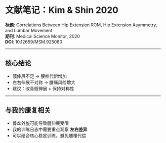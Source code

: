 # 文献笔记：Kim & Shin 2020

**标题**: Correlations Between Hip Extension ROM, Hip Extension Asymmetry, and Lumbar Movement  
**期刊**: Medical Science Monitor, 2020  
**DOI**: 10.12659/MSM.925080  

---

## 核心结论
- 髋伸展不足 → 腰椎代偿增加  
- 左右伸展不对称 → 腰痛风险增大  
- 建议：改善髋伸展 + 保持对称性  

---

## 与我的康复相关
- 骨盆外旋可能导致髋伸展受限  
- 我的训练日志中需要重点观察 **左右差异**  
- 可以结合核心稳定训练，避免腰椎代偿
